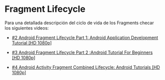 Fragment Lifecycle
==========================

Para una detallada descripción del ciclo de vida de los Fragments checar los siguientes videos:

- [#2 Android Fragment Lifecycle Part 1: Android Application Development Tutorial [HD 1080p]](https://www.youtube.com/watch?v=vk7VKUFOlbY&index=2&list=PLonJJ3BVjZW4lMlpHgL7UNQSGMERcDzHo)

- [#3 Android Fragment Lifecycle Part 2 :Android Tutorial For Beginners [HD 1080p]](https://www.youtube.com/watch?v=HdpmeT4Q1hk&index=3&list=PLonJJ3BVjZW4lMlpHgL7UNQSGMERcDzHo)

- [#4 Android Activity Fragment Combined Lifecycle: Android Tutorials [HD 1080p]](https://www.youtube.com/watch?v=flkkjOGhCXQ&index=4&list=PLonJJ3BVjZW4lMlpHgL7UNQSGMERcDzHo)
